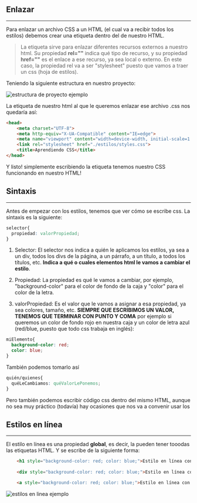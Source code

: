 ## Enlazar
---

Para enlazar un archivo CSS a un HTML (el cual va a recibir todos los estilos) debemos crear una etiqueta <link rel="stylesheet"> dentro del <head> de nuestro HTML.

> La etiqueta <link> sirve para enlazar diferentes recursos externos a nuestro html. Su propiedad **rel=""** indica qué tipo de recurso, y su propiedad **href=""** es el enlace a ese recurso, ya sea local o externo. 
  En este caso, la propiedad rel va a ser "stylesheet" puesto que vamos a traer un css (hoja de estilos).

Teniendo la siguiente estructura en nuestro proyecto: 

![estructura de proyecto ejemplo](https://res.cloudinary.com/dnej4lrcz/image/upload/v1663344805/ovdevcourse/4.%20CSS%20b%C3%A1sico/1.%20intro/1_sjtcec.png)

La etiqueta <head> de nuestro html al que le queremos enlazar ese archivo .css nos quedaría así:

```html
<head>
    <meta charset="UTF-8">
    <meta http-equiv="X-UA-Compatible" content="IE=edge">
    <meta name="viewport" content="width=device-width, initial-scale=1.0">
    <link rel="stylesheet" href="./estilos/styles.css">
    <title>Aprendiendo CSS</title>
</head>
```

Y listo! simplemente escribiendo la etiqueta <link> tenemos nuestro CSS funcionando en nuestro HTML!

## Sintaxis
---

Antes de empezar con los estilos, tenemos que ver cómo se escribe css. La sintaxis es la siguiente:

```css
selector{
  propiedad: valorPropiedad;
}

```

1. Selector: El selector nos indica a quién le aplicamos los estilos, ya sea a un div, todos los divs de la página, a un párrafo, a un título, a todos los títulos, etc. **Indica a qué o cuales elementos html le vamos a cambiar el estilo**.

2. Propiedad: La propiedad es qué le vamos a cambiar, por ejemplo, "background-color" para el color de fondo de la caja y "color" para el color de la letra.

3. valorPropiedad: Es el valor que le vamos a asignar a esa propiedad, ya sea colores, tamaño, etc. **SIEMPRE QUE ESCRIBIMOS UN VALOR, TENEMOS QUE TERMINAR CON PUNTO Y COMA** por ejemplo si queremos un color de fondo rojo en nuestra caja y un color de letra azul (red/blue, puesto que todo css trabaja en inglés):

```css
miElemento{
  background-color: red;
  color: blue;
}
```

También podemos tomarlo así

```css
quién/quienes{
  quéLeCambiamos: quéValorLePonemos;
}
```
Pero también podemos escribir código css dentro del mismo HTML, aunque no sea muy práctico (todavía) hay ocasiones que nos va a convenir usar los

## Estilos en línea
---

El estilo en línea es una propiedad  **global**, es decir, la pueden tener tooodas las etiquetas HTML. Y se escribe de la siguiente forma:

```html
    <h1 style="background-color: red; color: blue;">Estilo en línea con fondo rojo y letra en azul</h1>
    
    <div style="background-color: red; color: blue;">Estilo en línea con fondo rojo y letra en azul</div>

    <a style="background-color: red; color: blue;">Estilo en línea con fondo rojo y letra en azul</a>

```

![estilos en linea ejemplo](https://res.cloudinary.com/dnej4lrcz/image/upload/v1663346978/ovdevcourse/4.%20CSS%20b%C3%A1sico/1.%20intro/2_qygszk.png)

